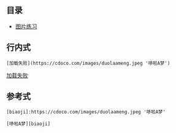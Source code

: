 ## 目录
- [图片练习](#图片练习)

## 行内式
```
[加载失败](https://cdoco.com/images/duolaameng.jpeg '哆啦A梦')
```
[加载失败](https://cdoco.com/images/duolaameng.jpeg '哆啦A梦')

##  参考式
```
[biaoji]:https://cdoco.com/images/duolaameng.jpeg '哆啦A梦'

[哆啦A梦][biaoji]
```